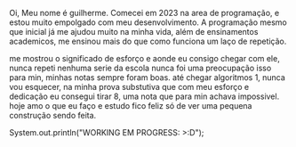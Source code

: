 Oi, Meu nome é guilherme. Comecei em 2023 na area de programação, e estou muito empolgado com meu desenvolvimento.
A programação mesmo que inicial já me ajudou muito na minha vida, além de ensinamentos academicos, me ensinou mais do que como funciona um laço de repetição.

me mostrou o significado de esforço e aonde eu consigo chegar com ele, nunca repeti nenhuma serie da escola nunca foi uma preocupação isso para min, minhas notas sempre foram boas.
até chegar algoritmos 1, nunca vou esquecer, na minha prova substutiva que com meu esforço e dedicação eu consegui tirar 8, uma nota que para min achava impossivel.
hoje amo o que eu faço e estudo fico feliz só de ver uma pequena construção sendo feita.

System.out.println("WORKING EM PROGRESS: >:D");
